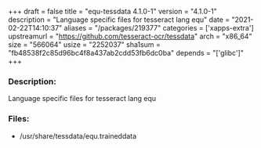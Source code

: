 +++
draft = false
title = "equ-tessdata 4.1.0-1"
version = "4.1.0-1"
description = "Language specific files for tesseract lang equ"
date = "2021-02-22T14:10:37"
aliases = "/packages/219377"
categories = ['xapps-extra']
upstreamurl = "https://github.com/tesseract-ocr/tessdata"
arch = "x86_64"
size = "566064"
usize = "2252037"
sha1sum = "fb48538f2c85d96bc4f8a437ab2cdd53fb6dc0ba"
depends = "['glibc']"
+++
### Description: 
Language specific files for tesseract lang equ

### Files: 
* /usr/share/tessdata/equ.traineddata
